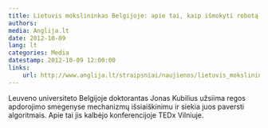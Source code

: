 ```yaml
---
title: Lietuvis mokslininkas Belgijoje: apie tai, kaip išmokyti robotą matyti
authors:
media: Anglija.lt
date: 2012-10-09
lang: lt
categories: Media
datestamp: 2012-10-09 12:00:00
links:
    url: http://www.anglija.lt/straipsniai/naujienos/lietuvis_mokslininkas_belgijoje_apie_tai_kaip_ismokyti_robota_matyti.html
---
```


Leuveno universiteto Belgijoje doktorantas Jonas Kubilius užsiima regos apdorojimo smegenyse mechanizmų išsiaiškinimu ir siekia juos paversti algoritmais. Apie tai jis kalbėjo konferencijoje TEDx Vilniuje.
